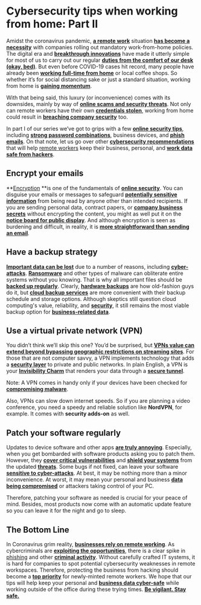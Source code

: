 # Cybersecurity tips when working from home: Part II

Amidst the coronavirus pandemic, **[a remote work](https://hackernoon.com/how-to-protect-against-cyberthreats-while-employees-work-from-home-8n2a3t51)** situation **[has become a necessity](https://hackernoon.com/a-beginners-guide-to-personal-privacy-online-33f4dd20fc43)** with companies rolling out mandatory work-from-home policies. The digital era and **[breakthrough innovations](https://hackernoon.com/4-important-web-security-tools-during-privacy-crisis-en223wpd)** have made it utterly simple for most of us to carry out our regular **[duties from the comfort of our desk (okay, bed)](https://hackernoon.com/new-age-threats-to-your-online-privacy-and-cybersecurity-bu2t3xtq)**. But even before COVID-19 cases hit record, many people have already been **[working full-time from home](https://hackernoon.com/tagged/tech-privacy)** or local coffee shops.  So whether it’s for social distancing sake or just a standard situation, working from home is **[gaining momentum](https://hackernoon.com/cyber-threats-what-are-the-dangers-au4k3we1)**.

With that being said, this luxury (or inconvenience) comes with its downsides, mainly by way of **[online scams and security threats](https://hackernoon.com/privacy-alert-how-far-personalization-in-advertising-can-go-yrs3wmq)**. Not only can remote workers have their own **[credentials stolen](https://hackernoon.com/data-breach-wagner-campaign-leaks-names-and-emails-of-subscribers-first-cyber-error-for-b88948d46bd0)**, working from home could result in **[breaching company security](https://hackernoon.com/business-reputation-can-take-a-punch-0q19f3jcp)** too.

In part I of our series we’ve got to grips with a few **[online security tips](https://hackernoon.com/digital-consumers-its-time-to-grow-up-kw323tax)**, including **[strong password combinations](https://hackernoon.com/insiders-breach-your-organizations-data-data-tells-us-so-pyv3uao)**, business devices, and **[phish emails](https://hackernoon.com/securing-sensitive-customer-information-in-the-age-of-data-yfl3wgv)**. On that note, let us go over other **[cybersecurity recommendations](https://hackernoon.com/multiple-universities-in-united-states-suffer-data-breach-ea11f331fb04)** that will help [remote workers](https://hackernoon.com/reflecting-on-five-years-of-remote-work-at-nodesk-4o1e3t8v) keep their business, personal, and **[work data safe from hackers](https://hackernoon.com/data-breach-costs-will-get-worse-before-they-get-better-heres-why-1p44u3xib)**.


## Encrypt your emails

**[Encryption](https://hackernoon.com/end-to-end-encryption-basics-9s973yul) **is one of the fundamentals of **[online security](https://hackernoon.com/cyber-security-issues-in-2018-three-most-prominent-data-breaches-baac0b86f48)**. You can disguise your emails or messages to safeguard **[potentially sensitive information](https://hackernoon.com/security-for-pms-a-step-by-step-guide-8b1b3tgk)** from being read by anyone other than intended recipients. If you are sending personal data, contract papers, or **[company business secrets](https://hackernoon.com/top-security-penetration-testing-companies-yk103u1f)** without encrypting the content, you might as well put it on the **[notice board for public display](https://hackernoon.com/lessons-from-3-big-data-breaches-of-2017-6d2dd33305d5)**. And although encryption is seen as burdening and difficult, in reality, it is **[more straightforward than sending an email](https://hackernoon.com/phishing-my-company-an-infosec-lesson-for-businesses-ca69ab4ea906)**.


## Have a backup strategy

**[Important data can be lost](https://hackernoon.com/experts-warn-amids-budget-cuts-the-pandemic-calls-for-stepping-up-security-efforts-wc683zox)** due to a number of reasons, including **[cyber-attacks](https://hackernoon.com/facebook-forced-me-to-use-a-password-manager-16af91e2885d)**. **[Ransomware](https://hackernoon.com/the-internet-of-today-is-broken-694df3b6526a)** and other types of malware can obliterate entire systems without you knowing. That is why all important files should be **[backed up regularly](https://hackernoon.com/how-to-get-started-with-threat-modeling-before-you-get-hacked-1bf0ea3310df)**. Clearly, **[hardware backups](https://hackernoon.com/protect-your-business-from-these-7-dangerous-cyber-threats-92403tm2)** are how old-fashion guys do it, but **[cloud backup services](https://hackernoon.com/in-depth-guide-to-connecting-your-aws-and-microsoft-azure-virtual-private-networks-vpn-cb3o3wjm)** are more convenient with their backup schedule and storage options. Although skeptics still question cloud computing's value, reliability, and **[security](https://hackernoon.com/symmetric-and-asymmetric-encryption-5122f9ec65b1)**, it still remains the most viable backup option for **[business-related data](https://hackernoon.com/5-life-saving-tips-about-cyber-security-3yx3w03)**.


## Use a virtual private network (VPN)

You didn’t think we’ll skip this one? You’d be surprised, but **[VPNs value can extend beyond bypassing geographic restrictions on streaming sites](https://hackernoon.com/the-case-for-the-defence-securing-the-future-with-vpn-technology-pn1z3z4m)**. For those that are not computer savvy, a VPN implements technology that adds a **[security layer](https://hackernoon.com/information-security-tools-threats-and-trends-in-2019-2c91a57b63f8)** to private and public networks. In plain English, a VPN is your **[Invisibility Charm](https://hackernoon.com/wireguard-vpn-protocol-and-nordlynx-p21t3tw3)** that renders your data through a **[secure tunnel](https://hackernoon.com/warrant-canaries-audits-and-linux-based-protocols-shake-up-vpns-dj4w3ykb)**.

Note: A VPN comes in handy only if your devices have been checked for **[compromising malware](https://hackernoon.com/the-use-of-vpns-is-spreading-in-new-zealands-universities-z8u3ua6)**.

Also, VPNs can slow down internet speeds. So if you are planning a video conference, you need a speedy and reliable solution like **NordVPN**, for example. It comes with **security adds-on** as well.


## Patch your software regularly

Updates to device software and other apps **[are truly annoying](https://hackernoon.com/all-you-should-know-about-cybersecurity-hygiene-when-using-public-wifi-9kz3wg0)**. Especially, when you get bombarded with software products asking you to patch them. However, they **[cover critical vulnerabilities](https://hackernoon.com/owasp-top-10-net-protection-a-guide-part-1-w92r3wis)** and **[shield your systems](https://hackernoon.com/what-is-white-box-cryptography-ph143u5v)** from the updated **[threats](https://hackernoon.com/a-guide-to-enhancing-security-at-the-iot-edge-part-2-zc3o3tw7)**. Some bugs if not fixed, can leave your software **[sensitive to cyber-attacks](https://hackernoon.com/how-to-handle-every-ransomware-challenge-with-ease-using-these-tips-d1143wqo)**. At best, it may be nothing more than a minor inconvenience. At worst, it may mean your personal and business **[data being compromised](https://hackernoon.com/fintech-security-needs-to-be-taken-more-seriously-than-it-is-1q2o3zir)** or attackers taking control of your PC.

Therefore, patching your software as needed is crucial for your peace of mind. Besides, most products now come with an automatic update feature so you can leave it for the night and go to sleep.


## The Bottom Line

In Coronavirus grim reality, **[businesses rely on remote working](https://hackernoon.com/cyber-security-for-businesses-tips-to-reduce-risks-92ap3uf0)**. As cybercriminals are **[exploiting the opportunities](https://hackernoon.com/how-the-quarantine-affected-cybersecurity-new-challenges-and-solutions-fz1t3zxg)**, there is a clear spike in [phishing](https://hackernoon.com/phishing-my-company-an-infosec-lesson-for-businesses-ca69ab4ea906) and other **[criminal activity](https://hackernoon.com/analyzing-the-notpetya-malware-cloud-computing-and-cybersecurity-risks-rt3d3xco)**. Without carefully crafted IT systems, it is hard for companies to spot potential cybersecurity weaknesses in remote workspaces. Therefore, protecting the business from hacking should become a **[top priority](https://hackernoon.com/the-importance-of-cybersecurity-in-early-stage-startups-cs3z3u5v)** for newly-minted remote workers. We hope that our tips will help keep your personal and **[business data cyber-safe](https://hackernoon.com/basic-ways-ai-disrupts-our-cybersecurity-practices-6a3i3tjm)** while working outside of the office during these trying times. **[Be vigilant. Stay safe.](https://hackernoon.com/the-5-best-cybersecurity-strategies-and-tools-for-your-remote-team-kw8k3yey)**
